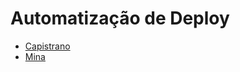 # Automatização de Deploy

* [Capistrano](http://www.capistranorb.com/)
* [Mina](http://nadarei.co/mina/)

